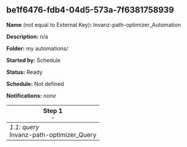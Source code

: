 ## be1f6476-fdb4-04d5-573a-7f6381758939

**Name** (not equal to External Key)**:** Invanz-path-optimizer_Automation

**Description:** n/a

**Folder:** my automations/

**Started by:** Schedule

**Status:** Ready

**Schedule:** Not defined

**Notifications:** _none_


| Step 1<br>_<small>-</small>_ |
| --- |
| _1.1: query_<br>Invanz-path-optimizer_Query |

